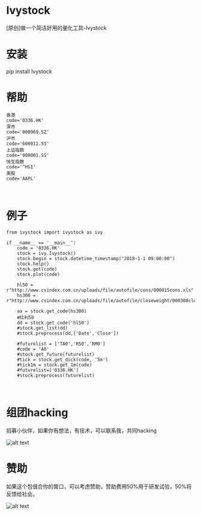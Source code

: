 # Ivystock
[原创]做一个简洁好用的量化工具-Ivystock

# 安装
pip install Ivystock

# 帮助
    香港
    code='0336.HK'
    深市
    code='000969.SZ'
    沪市
    code='600011.SS'
    上证指数
    code='000001.SS'
    恒生指数
    code='^HSI'
    美股
    code='AAPL'
    
# 例子    
    
    from ivystock import ivystock as ivy

    if __name__ == '__main__':
        code = '0336.HK'
        stock = ivy.Ivystock()
        stock.begin = stock.datetime_timestamp("2018-1-1 09:00:00")
        stock.help()
        stock.get(code)
        stock.plot(code)

        hl50 = r"http://www.csindex.com.cn/uploads/file/autofile/cons/000015cons.xls"
        hs300 = r"http://www.csindex.com.cn/uploads/file/autofile/closeweight/000300closeweight.xls"

        aa = stock.get_code(hs300)
        #红利50
        dd = stock.get_code('hl50')
        #stock.get_list(dd)
        #stock.preprocess(dd,['Date','Close'])

        #futurelist = ['TA0','RS0','RM0']
        #code = 'A0'
        #stock.get_future(futurelist)
        #tick = stock.get_dick(code, '5m')
        #tick1m = stock.get_1m(code)
        #futurelist=['0336.HK']
        #stock.preprocess(futurelist)
    
        
# 组团hacking

招募小伙伴，如果你有想法，有技术，可以联系我，共同hacking

![alt text](https://github-1256146603.cos.ap-shanghai.myqcloud.com/feixiong.jpg "title")

# 赞助

如果这个包很合你的胃口，可以考虑赞助，赞助费用50%用于研发试验，50%将反馈给社会。

![alt text](https://github-1256146603.cos.ap-shanghai.myqcloud.com/juanzhu.jpg "title")
